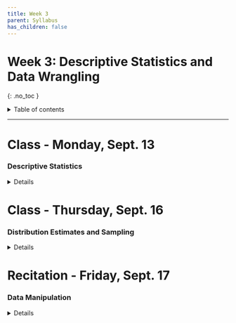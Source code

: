 ```yaml
---
title: Week 3
parent: Syllabus
has_children: false
---
```


# Week 3: Descriptive Statistics and Data Wrangling
{: .no_toc }

<details closed markdown="block">
  <summary>
    Table of contents
  </summary>
  {: .text-delta }
1. TOC
{:toc}
</details>

---

<!-- ########################################################################### -->

# Class - Monday, Sept. 13

### Descriptive Statistics

<details closed markdown="block">
  <summary>Details</summary>

+ [**Class notes**](Class1/W3.C1_Notes_SummaryStats.html){: target="blank"}
+ [**Class exercise and dataset**](Class1/W3.C1_Exercise_mouse_genes/mouse_genes.zip)
+ Answer key: [RMD+DATA zipped](Class1/W3.C1_Exercise_mouse_genes/mouse_genes_KEY.zip) - [HTML](Class1/W3.C1_Exercise_mouse_genes/mouse_genes_KEY.html){: target="blank"}
  + Note that the key was reorganized a little bit to make the presentation clearer.

</details>

<!-- ########################################################################### -->

# Class - Thursday, Sept. 16

### Distribution Estimates and Sampling

<details closed markdown="block">
  <summary>Details</summary>

+ [**Interactive class notes**](http://shiny.bio.nyu.edu/bs167/W3C2/){: target="blank"}
+ [**Class exercise and data set**](Class2/W3.C2_Exercise_trees_CLT/W3.C2_Exercise_trees_CLT.zip)
+ Answer key: [RMD+DATA zipped](Class2/W3.C2_Exercise_trees_CLT/W3.C2_Exercise_trees_CLT_KEY.zip) - [HTML](Class2/W3.C2_Exercise_trees_CLT/W3.C2_Exercise_trees_CLT_KEY.html){: target="blank"}
  + Note that the key was supplemented with an additional section.

</details>

<!-- ########################################################################### -->

# Recitation - Friday, Sept. 17

### Data Manipulation

<details closed markdown="block">
  <summary>Details</summary>

+ [**Class exercise and data set**](Recitation/W3.R1_Exercise_dplyr.zip)

<!-- + Answer key: [RMD+DATA zipped](Recitation/W3.R1_Exercise_dplyr_KEY.zip) - [HTML](Recitation/W3.R1_Exercise_dplyr_KEY.html){: target="blank"}
  + Note that the key was reorganized a little bit to make the presentation clearer. -->

</details>

<!-- ########################################################################### -->
